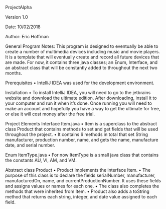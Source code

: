 ProjectAlpha

Version 1.0 

Date: 10/02/2018

Author: Eric Hoffman

General Program Notes: This program is designed to eventually be able to create a number of multimedia devices including music and movie players. It is a template that will eventually create and record all future devices that are made. For now, it contains three java classes; an Enum, Interface, and an abstract class that will be constantly added to throughout the next two months.

Prerequisites
•	IntelliJ IDEA was used for the development environment.

Installation
•	To install IntelliJ IDEA, you will need to go to the jetbrains website and download the ultimate edition. After downloading, install it to your computer and run it when it’s done. Once running you will need to make an account and hopefully you have a way to get the ultimate for free, or else it will cost money after the free trial. 

Project Elements
Interface Item.java
•	Item is a superclass to the abstract class Product that contains methods to set and get fields that will be used throughout the project.
•	It contains 6 methods in total that set String manufacturer, production number, name, and gets the name, manufacture date, and serial number.

Enum ItemType.java
•	For now ItemType is a small java class that contains the constants AU, VI, AM, and VM.

Abstract class Product
•	Product implements the interface Item.
•	The purpose of this class is to declare the fields serialNumber, manufacturer, manufacturedOn, name, and currentProductionNumber. It uses these fields and assigns values or names for each one.
•	The class also completes the methods that were inherited from Item.
•	Product also adds a toString method that returns each string, integer, and date value assigned to each field.


